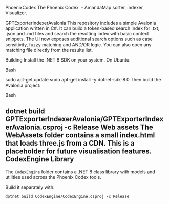 PhoenixCodex
The Phoenix Codex  - AmandaMap sorter, indexer, Visualizer.

GPTExporterIndexerAvalonia
This repository includes a simple Avalonia application written in C#. It can
build a token-based search index for .txt, .json and .md files and search
the resulting index with basic context snippets. The UI now exposes additional
search options such as case sensitivity, fuzzy matching and AND/OR logic. You
can also open any matching file directly from the results list.

Building
Install the .NET 8 SDK on your system. On Ubuntu:

Bash

sudo apt-get update
sudo apt-get install -y dotnet-sdk-8.0
Then build the Avalonia project:

Bash

dotnet build GPTExporterIndexerAvalonia/GPTExporterIndexerAvalonia.csproj -c Release
Web assets
The WebAssets folder contains a small index.html that loads three.js from a CDN.
This is a placeholder for future visualisation features.
CodexEngine Library
-------------------
The `CodexEngine` folder contains a .NET 8 class library with models and utilities used across the Phoenix Codex tools.

Build it separately with:

```
dotnet build CodexEngine/CodexEngine.csproj -c Release
```
